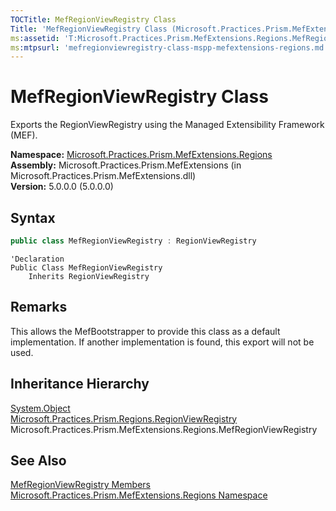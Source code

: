 ```yaml
---
TOCTitle: MefRegionViewRegistry Class
Title: 'MefRegionViewRegistry Class (Microsoft.Practices.Prism.MefExtensions.Regions)'
ms:assetid: 'T:Microsoft.Practices.Prism.MefExtensions.Regions.MefRegionViewRegistry'
ms:mtpsurl: 'mefregionviewregistry-class-mspp-mefextensions-regions.md'
---
```


# MefRegionViewRegistry Class

Exports the RegionViewRegistry using the Managed Extensibility Framework (MEF).

**Namespace:** [Microsoft.Practices.Prism.MefExtensions.Regions](/patterns-practices/reference/mspp-mefextensions-regions-namespace)  
**Assembly:** Microsoft.Practices.Prism.MefExtensions (in Microsoft.Practices.Prism.MefExtensions.dll)  
**Version:** 5.0.0.0 (5.0.0.0)

## Syntax

```C#
public class MefRegionViewRegistry : RegionViewRegistry
```

```VB
'Declaration
Public Class MefRegionViewRegistry
	Inherits RegionViewRegistry
```

## Remarks

This allows the MefBootstrapper to provide this class as a default implementation. If another implementation is found, this export will not be used.

## Inheritance Hierarchy

[System.Object](http://msdn.microsoft.com/en-us/library/e5kfa45b)  
[Microsoft.Practices.Prism.Regions.RegionViewRegistry](/patterns-practices/reference/regionviewregistry-class-mspp-regions)  
Microsoft.Practices.Prism.MefExtensions.Regions.MefRegionViewRegistry

## See Also

[MefRegionViewRegistry Members](/patterns-practices/reference/mefregionviewregistry-members-mspp-mefextensions-regions)  
[Microsoft.Practices.Prism.MefExtensions.Regions Namespace](/patterns-practices/reference/mspp-mefextensions-regions-namespace)